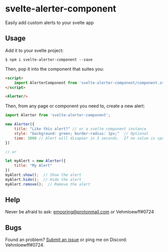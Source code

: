 # svelte-alerter-component
Easily add custom alerts to your svelte app

## Usage
Add it to your svelte project:
```shell
$ npm i svelte-alerter-component --save
```
Then, pop it into the component that suites you:
```html
<script>
	import AlerterComponent from 'svelte-alerter-component/component.svelte'; // In some cases you may need the pre compiled svelte: svelte-alerter-component/component
</script>

<Alerter/>
```
Then, from any page or component you need to, create a new alert:

```js
import Alerter from 'svelte-alerter-component';

new Alerter({
	title: "Like this alert?" // or a svelte component instance
	style: "background: green; border-radius: 1px;"  // Optional
	time: 3000 // Alert will disapear in 3 seconds.  If no value is specified, the alert will not disapear automaticly
})

// or

let myAlert = new Alerter({
	title: "My Alert"
})
myAlert.show();  // Show the alert
myAlert.hide();  // Hide the alert
myAlert.remove();  // Remove the alert
```

## Help
Never be afraid to ask: emooring@protonmail.com or Vehmloewff#0724

## Bugs
Found an problem? [Submit an issue](https://github.com/Vehmloewff/svelte-alerter-component/issues/new) or ping me on Discord: Vehmloewff#0724.